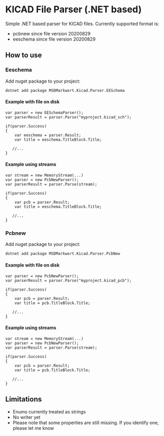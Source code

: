 # KICAD File Parser (.NET based)

Simple .NET based parser for KICAD files. Currently supported format is:

- pcbnew since file version 20200829
- eeschema since file version 20200829

## How to use

### Eeschema

Add nuget package to your project:

`
dotnet add package MSDMarkwort.Kicad.Parser.EESchema
`

#### Example with file on disk

```
var parser = new EESchemaParser();
var parserResult = parser.Parse("myproject.kicad_sch");

if(parser.Success)
{
    var eeschema = parser.Result;
    var title = eeschema.TitleBlock.Title;
    
   //... 
}
```

#### Example using streams

```
var stream = new MemoryStream(...)
var parser = new PcbNewParser();
var parserResult = parser.Parse(stream);

if(parser.Success)
{
    var pcb = parser.Result;
    var title = eeschema.TitleBlock.Title;
    
   //... 
}
```

### Pcbnew

Add nuget package to your project:

`
dotnet add package MSDMarkwort.Kicad.Parser.PcbNew
`

#### Example with file on disk

```
var parser = new PcbNewParser();
var parserResult = parser.Parse("myproject.kicad_pcb");

if(parser.Success)
{
    var pcb = parser.Result;
    var title = pcb.TitleBlock.Title;
    
   //... 
}
```

#### Example using streams

```
var stream = new MemoryStream(...)
var parser = new PcbNewParser();
var parserResult = parser.Parse(stream);

if(parser.Success)
{
    var pcb = parser.Result;
    var title = pcb.TitleBlock.Title;
    
   //... 
}
```

## Limitations

- Enums currently treated as strings
- No writer yet
- Please note that some properties are still missing. If you identify one, please let me know
